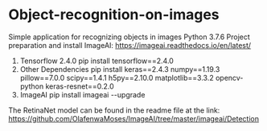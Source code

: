 # Object-recognition-on-images
Simple application for recognizing objects in images
Python 3.7.6
Project preparation and install ImageAI:
https://imageai.readthedocs.io/en/latest/
1) Tensorflow 2.4.0
pip install tensorflow==2.4.0
2) Other Dependencies
pip install keras==2.4.3 numpy==1.19.3 pillow==7.0.0 scipy==1.4.1 h5py==2.10.0 matplotlib==3.3.2 opencv-python keras-resnet==0.2.0
3) ImageAI
pip install imageai --upgrade

The RetinaNet model can be found in the readme file at the link: https://github.com/OlafenwaMoses/ImageAI/tree/master/imageai/Detection

